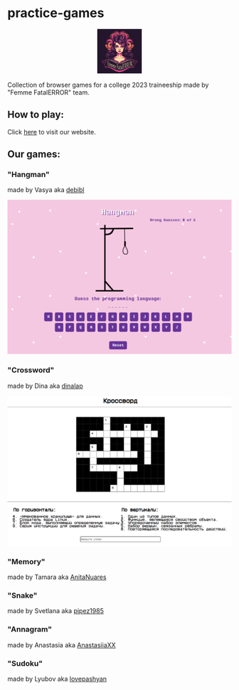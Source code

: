 # practice-games

<p align="center">
  <img src="/img/logo.png" width="100" alt="Femme FatalERROR team logo"/>
</p>

Collection of browser games for a college 2023 traineeship made by "Femme FatalERROR" team.

## How to play:

Click [here](https://debibl.github.io/practice-games/) to visit our website.

## Our games:

### "Hangman"
made by Vasya aka [debibl](https://github.com/debibl)

<img src="/img/games_preview/preview_hangman.png" alt="Hangman Game Preview">

### "Crossword"
made by Dina aka [dinalap](https://github.com/dinalap)

<img src="/img/games_preview/preview_crossword.png" alt="Crossword Game Preview">

### "Memory"
made by Tamara aka [AnitaNuares](https://github.com/AnitaNuares)

### "Snake"
made by Svetlana aka [pipez1985](https://github.com/pipez1985)

### "Annagram"
made by Anastasia aka [AnastasiiaXX](https://github.com/AnastasiiaXX)

### "Sudoku"
made by Lyubov aka [lovepashyan](https://github.com/lovepashyan)